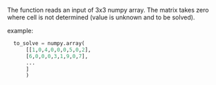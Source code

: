 The function reads an input of 3x3 numpy array.
The matrix takes zero where cell is not determined (value is unknown and to be solved).

example:
```python
  to_solve = numpy.array(
      [[1,0,4,0,0,0,5,0,2],
      [6,0,0,0,3,1,9,0,7],
      ...
      ]
      )
```
